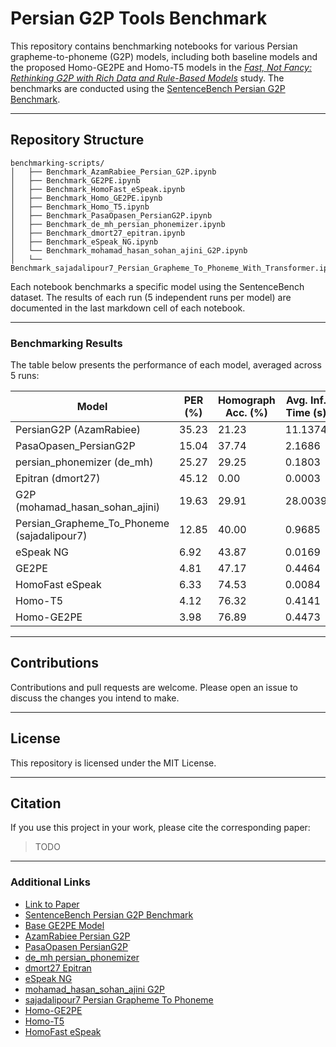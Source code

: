 # Persian G2P Tools Benchmark

This repository contains benchmarking notebooks for various Persian grapheme-to-phoneme (G2P) models, including both baseline models and the proposed Homo-GE2PE and Homo-T5 models in the *[Fast, Not Fancy: Rethinking G2P with Rich Data and Rule-Based Models](link)* study. The benchmarks are conducted using the [SentenceBench Persian G2P Benchmark](https://huggingface.co/datasets/MahtaFetrat/SentenceBench).

---

## Repository Structure

```
benchmarking-scripts/
│   ├── Benchmark_AzamRabiee_Persian_G2P.ipynb
│   ├── Benchmark_GE2PE.ipynb
│   ├── Benchmark_HomoFast_eSpeak.ipynb
│   ├── Benchmark_Homo_GE2PE.ipynb
│   ├── Benchmark_Homo_T5.ipynb
│   ├── Benchmark_PasaOpasen_PersianG2P.ipynb
│   ├── Benchmark_de_mh_persian_phonemizer.ipynb
│   ├── Benchmark_dmort27_epitran.ipynb
│   ├── Benchmark_eSpeak_NG.ipynb
│   └── Benchmark_mohamad_hasan_sohan_ajini_G2P.ipynb
│   └── Benchmark_sajadalipour7_Persian_Grapheme_To_Phoneme_With_Transformer.ipynb
```

Each notebook benchmarks a specific model using the SentenceBench dataset. The results of each run (5 independent runs per model) are documented in the last markdown cell of each notebook.

---

### Benchmarking Results

The table below presents the performance of each model, averaged across 5 runs:

| Model                                          | PER (%) | Homograph Acc. (%) | Avg. Inf. Time (s) |
| ---------------------------------------------- | ------- | ------------------ | ------------------ |
| PersianG2P (AzamRabiee)                        | 35.23   | 21.23              | 11.1374            |
| PasaOpasen\_PersianG2P                         | 15.04   | 37.74              | 2.1686             |
| persian\_phonemizer (de\_mh)                   | 25.27   | 29.25              | 0.1803             |
| Epitran (dmort27)                              | 45.12   | 0.00               | 0.0003             |
| G2P (mohamad\_hasan\_sohan\_ajini)             | 19.63   | 29.91              | 28.0039            |
| Persian\_Grapheme\_To\_Phoneme (sajadalipour7) | 12.85   | 40.00              | 0.9685             |
| eSpeak NG                                      | 6.92    | 43.87              | 0.0169             |
| GE2PE                                          | 4.81    | 47.17              | 0.4464             |
| HomoFast eSpeak                                | 6.33    | 74.53              | 0.0084             |
| Homo-T5                                        | 4.12    | 76.32              | 0.4141             |
| Homo-GE2PE                                     | 3.98    | 76.89              | 0.4473             |

---

## Contributions

Contributions and pull requests are welcome. Please open an issue to discuss the changes you intend to make.

---

## License

This repository is licensed under the MIT License.

---


## Citation

If you use this project in your work, please cite the corresponding paper:

> TODO

---

### Additional Links

* [Link to Paper](https://anonymous.4open.science/r/HomoRich-G2P-Persian/)
* [SentenceBench Persian G2P Benchmark](https://huggingface.co/datasets/MahtaFetrat/SentenceBench)
* [Base GE2PE Model](https://github.com/Sharif-SLPL/GE2PE)
* [AzamRabiee Persian G2P](https://github.com/AzamRabiee/Persian_G2P)
* [PasaOpasen PersianG2P](https://github.com/PasaOpasen/PersianG2P)
* [de\_mh persian\_phonemizer](https://github.com/de-mh/persian_phonemizer)
* [dmort27 Epitran](https://github.com/dmort27/epitran)
* [eSpeak NG](https://espeak.sourceforge.net/)
* [mohamad\_hasan\_sohan\_ajini G2P](https://github.com/mohamad-hasan-sohan-ajini/G2P)
* [sajadalipour7 Persian Grapheme To Phoneme](https://github.com/sajadalipour7/Persian-Grapheme-To-Phoneme-With-Transformer)
* [Homo-GE2PE](https://huggingface.co/MahtaFetrat/Homo-GE2PE-Persian)
* [Homo-T5](https://huggingface.co/MahtaFetrat/Homo-GE2PE-Persian)
* [HomoFast eSpeak](TODO)

